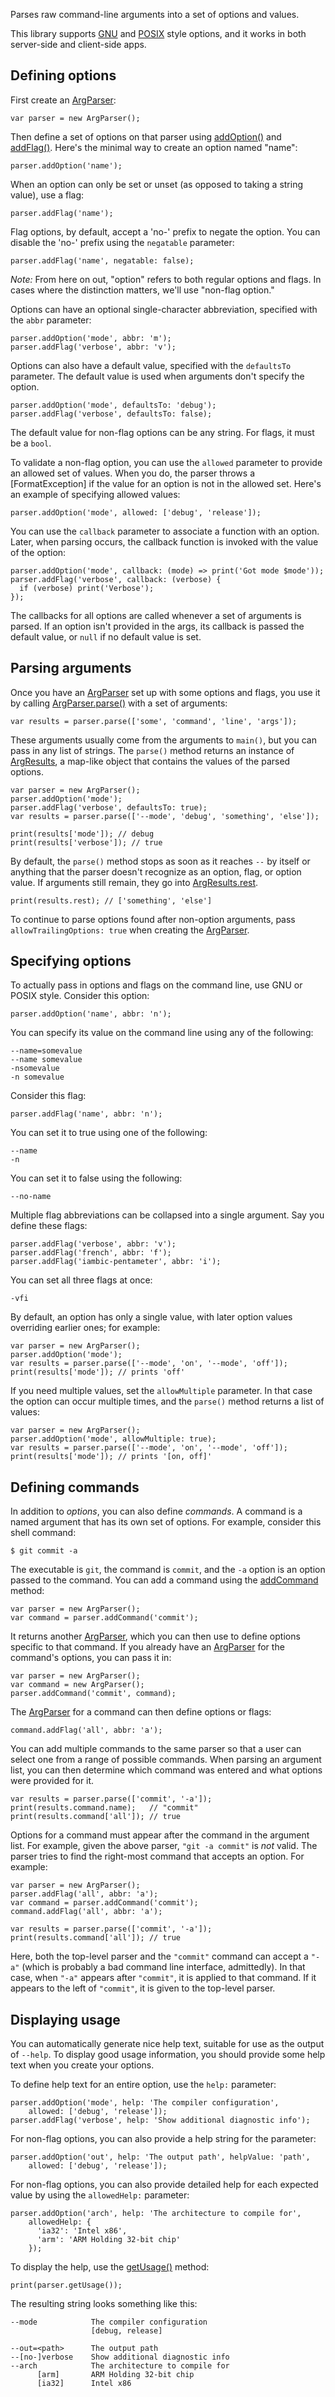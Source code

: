 Parses raw command-line arguments into a set of options and values.

This library supports [GNU][] and [POSIX][] style options, and it works
in both server-side and client-side apps.

## Defining options

First create an [ArgParser][]:

    var parser = new ArgParser();

Then define a set of options on that parser using [addOption()][addOption] and
[addFlag()][addFlag]. Here's the minimal way to create an option named "name":

    parser.addOption('name');

When an option can only be set or unset (as opposed to taking a string value),
use a flag:

    parser.addFlag('name');

Flag options, by default, accept a 'no-' prefix to negate the option. You can
disable the 'no-' prefix using the `negatable` parameter:

    parser.addFlag('name', negatable: false);

*Note:* From here on out, "option" refers to both regular options and flags. In
cases where the distinction matters, we'll use "non-flag option."

Options can have an optional single-character abbreviation, specified with the
`abbr` parameter:

    parser.addOption('mode', abbr: 'm');
    parser.addFlag('verbose', abbr: 'v');

Options can also have a default value, specified with the `defaultsTo`
parameter. The default value is used when arguments don't specify the option.

    parser.addOption('mode', defaultsTo: 'debug');
    parser.addFlag('verbose', defaultsTo: false);

The default value for non-flag options can be any string. For flags, it must
be a `bool`.

To validate a non-flag option, you can use the `allowed` parameter to provide an
allowed set of values. When you do, the parser throws a [FormatException] if the
value for an option is not in the allowed set. Here's an example of specifying
allowed values:

    parser.addOption('mode', allowed: ['debug', 'release']);

You can use the `callback` parameter to associate a function with an option.
Later, when parsing occurs, the callback function is invoked with the value of
the option:

    parser.addOption('mode', callback: (mode) => print('Got mode $mode'));
    parser.addFlag('verbose', callback: (verbose) {
      if (verbose) print('Verbose');
    });

The callbacks for all options are called whenever a set of arguments is parsed.
If an option isn't provided in the args, its callback is passed the default
value, or `null` if no default value is set.

## Parsing arguments

Once you have an [ArgParser][] set up with some options and flags, you use it by
calling [ArgParser.parse()][parse] with a set of arguments:

    var results = parser.parse(['some', 'command', 'line', 'args']);

These arguments usually come from the arguments to `main()`, but you can pass in
any list of strings. The `parse()` method returns an instance of [ArgResults][],
a map-like object that contains the values of the parsed options.

    var parser = new ArgParser();
    parser.addOption('mode');
    parser.addFlag('verbose', defaultsTo: true);
    var results = parser.parse(['--mode', 'debug', 'something', 'else']);

    print(results['mode']); // debug
    print(results['verbose']); // true

By default, the `parse()` method stops as soon as it reaches `--` by itself or
anything that the parser doesn't recognize as an option, flag, or option value.
If arguments still remain, they go into [ArgResults.rest][rest].

    print(results.rest); // ['something', 'else']

To continue to parse options found after non-option arguments, pass
`allowTrailingOptions: true` when creating the [ArgParser][].

## Specifying options

To actually pass in options and flags on the command line, use GNU or POSIX
style. Consider this option:

    parser.addOption('name', abbr: 'n');

You can specify its value on the command line using any of the following:

    --name=somevalue
    --name somevalue
    -nsomevalue
    -n somevalue

Consider this flag:

    parser.addFlag('name', abbr: 'n');

You can set it to true using one of the following:

    --name
    -n

You can set it to false using the following:

    --no-name

Multiple flag abbreviations can be collapsed into a single argument. Say you
define these flags:

    parser.addFlag('verbose', abbr: 'v');
    parser.addFlag('french', abbr: 'f');
    parser.addFlag('iambic-pentameter', abbr: 'i');

You can set all three flags at once:

    -vfi

By default, an option has only a single value, with later option values
overriding earlier ones; for example:

    var parser = new ArgParser();
    parser.addOption('mode');
    var results = parser.parse(['--mode', 'on', '--mode', 'off']);
    print(results['mode']); // prints 'off'

If you need multiple values, set the `allowMultiple` parameter. In that case the
option can occur multiple times, and the `parse()` method returns a list of
values:

    var parser = new ArgParser();
    parser.addOption('mode', allowMultiple: true);
    var results = parser.parse(['--mode', 'on', '--mode', 'off']);
    print(results['mode']); // prints '[on, off]'

## Defining commands ##

In addition to *options*, you can also define *commands*. A command is a named
argument that has its own set of options. For example, consider this shell
command:

    $ git commit -a

The executable is `git`, the command is `commit`, and the `-a` option is an
option passed to the command. You can add a command using the [addCommand][]
method:

    var parser = new ArgParser();
    var command = parser.addCommand('commit');

It returns another [ArgParser][], which you can then use to define options
specific to that command. If you already have an [ArgParser][] for the command's
options, you can pass it in:

    var parser = new ArgParser();
    var command = new ArgParser();
    parser.addCommand('commit', command);

The [ArgParser][] for a command can then define options or flags:

    command.addFlag('all', abbr: 'a');

You can add multiple commands to the same parser so that a user can select one
from a range of possible commands. When parsing an argument list, you can then
determine which command was entered and what options were provided for it.

    var results = parser.parse(['commit', '-a']);
    print(results.command.name);   // "commit"
    print(results.command['all']); // true

Options for a command must appear after the command in the argument list. For
example, given the above parser, `"git -a commit"` is *not* valid. The parser
tries to find the right-most command that accepts an option. For example:

    var parser = new ArgParser();
    parser.addFlag('all', abbr: 'a');
    var command = parser.addCommand('commit');
    command.addFlag('all', abbr: 'a');

    var results = parser.parse(['commit', '-a']);
    print(results.command['all']); // true

Here, both the top-level parser and the `"commit"` command can accept a `"-a"`
(which is probably a bad command line interface, admittedly). In that case, when
`"-a"` appears after `"commit"`, it is applied to that command. If it appears to
the left of `"commit"`, it is given to the top-level parser.

## Displaying usage

You can automatically generate nice help text, suitable for use as the output of
`--help`. To display good usage information, you should provide some help text
when you create your options.

To define help text for an entire option, use the `help:` parameter:

    parser.addOption('mode', help: 'The compiler configuration',
        allowed: ['debug', 'release']);
    parser.addFlag('verbose', help: 'Show additional diagnostic info');

For non-flag options, you can also provide a help string for the parameter:

    parser.addOption('out', help: 'The output path', helpValue: 'path',
        allowed: ['debug', 'release']);

For non-flag options, you can also provide detailed help for each expected value
by using the `allowedHelp:` parameter:

    parser.addOption('arch', help: 'The architecture to compile for',
        allowedHelp: {
          'ia32': 'Intel x86',
          'arm': 'ARM Holding 32-bit chip'
        });

To display the help, use the [getUsage()][getUsage] method:

    print(parser.getUsage());

The resulting string looks something like this:

    --mode            The compiler configuration
                      [debug, release]

    --out=<path>      The output path
    --[no-]verbose    Show additional diagnostic info
    --arch            The architecture to compile for
          [arm]       ARM Holding 32-bit chip
          [ia32]      Intel x86

[posix]: http://pubs.opengroup.org/onlinepubs/009695399/basedefs/xbd_chap12.html#tag_12_02
[gnu]: http://www.gnu.org/prep/standards/standards.html#Command_002dLine-Interfaces
[ArgParser]: https://api.dartlang.org/apidocs/channels/stable/dartdoc-viewer/args/args.ArgParser
[ArgResults]: https://api.dartlang.org/apidocs/channels/stable/dartdoc-viewer/args/args.ArgResults
[addOption]: https://api.dartlang.org/apidocs/channels/stable/dartdoc-viewer/args/args.ArgParser#id_addOption
[addFlag]: https://api.dartlang.org/apidocs/channels/stable/dartdoc-viewer/args/args.ArgParser#id_addFlag
[parse]: https://api.dartlang.org/apidocs/channels/stable/dartdoc-viewer/args/args.ArgParser#id_parse
[rest]: https://api.dartlang.org/apidocs/channels/stable/dartdoc-viewer/args/args.ArgResults#id_rest
[addCommand]: https://api.dartlang.org/apidocs/channels/stable/dartdoc-viewer/args/args.ArgParser#id_addCommand
[getUsage]: https://api.dartlang.org/apidocs/channels/stable/dartdoc-viewer/args/args.ArgParser#id_getUsage
